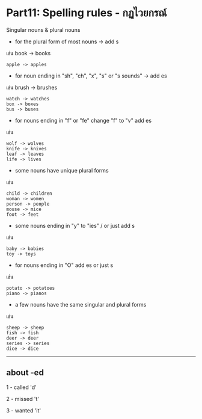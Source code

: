 # Part11: Spelling rules - กฏไวยกรณ์

Singular nouns & plural nouns

- for the plural form of most nouns -> add s

เช่น
    book -> books

    apple -> apples

- for noun ending in "sh", "ch", "x", "s" or "s sounds" -> add es

เช่น
    brush -> brushes

    watch -> watches
    box -> boxes
    bus -> buses

- for nouns ending in "f" or "fe" change "f" to "v" add es

เช่น 

    wolf -> wolves
    knife -> knives
    leaf -> leaves
    life -> lives

- some nouns have unique plural forms

เช่น

    child -> children
    woman -> women
    person -> people
    mouse -> mice
    foot -> feet

- some nouns ending in "y" to "ies" / or just add s

เช่น

    baby -> babies
    toy -> toys

- for nouns ending in "O" add es or just s

เช่่น 

    potato -> potatoes
    piano -> pianos

- a few nouns have the same singular and plural forms

เช่น 

    sheep -> sheep
    fish -> fish
    deer -> deer
    series -> series
    dice -> dice 


---

## about -ed

1 - called 'd'
  
2 - missed 't'

3 - wanted 'it'